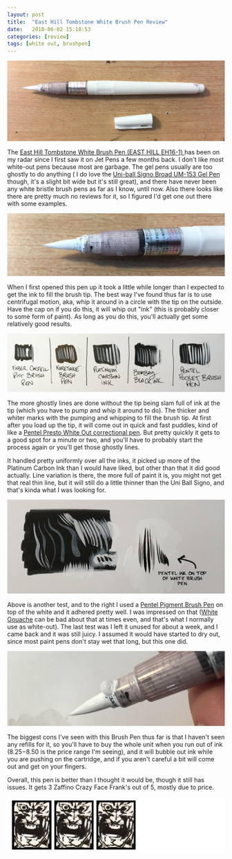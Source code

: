 ```yaml
---
layout: post
title:  "East Hill Tombstone White Brush Pen Review"
date:   2018-06-02 15:18:53
categories: [review]
tags: [white out, brushpen]
---
```


![East Hill Tombstone White Brush Pen Uncapped](/assets/img/blog-images/pen-uncapped.jpg)

The [East Hill Tombstone White Brush Pen (EAST HILL EH16-1) ](https://www.jetpens.com/East-Hill-Tombstone-Brush-Pen-White/pd/22395) has been on my radar since I first saw it on Jet Pens a few months back.  I don't like most white-out pens because most are garbage.  The gel pens usually are too ghostly to do anything ( I do love the [Uni-ball Signo Broad UM-153 Gel Pen](https://www.jetpens.com/Uni-ball-Signo-Broad-UM-153-Gel-Pen-White-Ink/pd/380) though, it's a slight bit wide but it's still great), and there have never been any white bristle brush pens as far as I know, until now.  Also there looks like there are pretty much no reviews for it, so I figured I'd get one out there with some examples.

<!--more-->

![East Hill Tombstone White Brush Pen Close-up](/assets/img/blog-images/tip-closeup.jpg)

When I first opened this pen up it took a little while longer than I expected to get the ink to fill the brush tip. The best way I've found thus far is to use centrifugal motion, aka, whip it around in a circle with the tip on the outside.  Have the cap on if you do this, it will whip out "ink" (this is probably closer to some form of paint).  As long as you do this, you'll actually get some relatively good results.

![Ink Test 1 on Strathmore Smooth Bristol 300](/assets/img/blog-images/ink-tests-1.jpg)

The more ghostly lines are done without the tip being slam full of ink at the tip (which you have to pump and whip it around to do). The thicker and whiter marks with the pumping and whipping to fill the brush tip.  At first after you load up the tip, it will come out in quick and fast puddles, kind of like a [Pentel Presto White Out correctional pen](http://www.pentel.com/store/presto-jumbo-correction-pen-zl31-w).  But pretty quickly it gets to a good spot for a minute or two, and you'll have to probably start the process again or you'll get those ghostly lines.  

It handled pretty uniformly over all the inks, it picked up more of the Platinum Carbon Ink than I would have liked, but other than that it did good actually. Line variation is there, the more full of paint it is, you might not get that real thin line, but it will still do a little thinner than the Uni Ball Signo, and that's kinda what I was looking for.

![Ink Test 2 on Strathmore Smooth Bristol 300](/assets/img/blog-images/ink-tests-2.jpg)

Above is another test, and to the right I used a [Pentel Pigment Brush Pen](https://www.jetpens.com/Pentel-Pigment-Ink-Brush-Pen-Medium/pd/10975) on top of the white and it adhered pretty well.  I was impressed on that ([White Gouache](https://www.jetpens.com/M.-Graham-Artists-Gouache-Tube-Titanium-White-15-ml/pd/22143) can be bad about that at times even, and that's what I normally use as white-out). The last test was I left it unused for about a week, and I came back and it was still juicy.  I assumed it would have started to dry out, since most paint pens don't stay wet that long, but this one did.  

![Paint Bubble coming out of the breather hole of the pen](/assets/img/blog-images/bubble.jpg)

The biggest cons I've seen with this Brush Pen thus far is that I haven't seen any refills for it, so you'll have to buy the whole unit when you run out of ink ($8.25-$8.50 is the price range I'm seeing), and it will bubble out ink while you are pushing on the cartridge, and if you aren't careful a bit will come out and get on your fingers.  

Overall, this pen is better than I thought it would be, though it still has issues. It gets 3 Zaffino Crazy Face Frank's out of 5, mostly due to price.

![3 Stars out of 5](/assets/img/blog-images/zaffino-scale-3-star.jpg)
